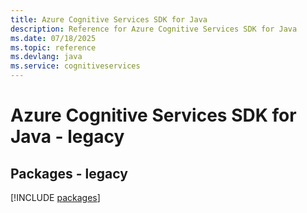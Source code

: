 ```yaml
---
title: Azure Cognitive Services SDK for Java
description: Reference for Azure Cognitive Services SDK for Java
ms.date: 07/18/2025
ms.topic: reference
ms.devlang: java
ms.service: cognitiveservices
---
```

# Azure Cognitive Services SDK for Java - legacy
## Packages - legacy
[!INCLUDE [packages](cognitive-services-index.md)]